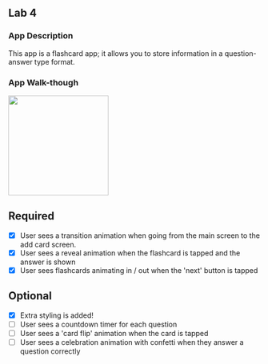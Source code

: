 ## Lab 4

### App Description
This app is a flashcard app; it allows you to store information in a question-answer type format.

### App Walk-though

<img src="https://github.com/jatinmomaya/cardflash/blob/master/lab4.gif" width=200><br>

## Required
- [x] User sees a transition animation when going from the main screen to the add card screen.
- [x] User sees a reveal animation when the flashcard is tapped and the answer is shown
- [x] User sees flashcards animating in / out when the 'next' button is tapped

## Optional
- [x] Extra styling is added!
- [ ] User sees a countdown timer for each question
- [ ] User sees a 'card flip' animation when the card is tapped
- [ ] User sees a celebration animation with confetti when they answer a question correctly
